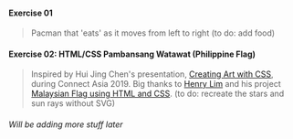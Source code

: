 
#### Exercise 01
> Pacman that 'eats' as it moves from left to right (to do: add food)

#### Exercise 02: HTML/CSS Pambansang Watawat (Philippine Flag)
> Inspired by Hui Jing Chen's presentation, [Creating Art with CSS](https://www.chenhuijing.com/slides/64-connect-asia-2019/), during Connect Asia 2019. Big thanks to [Henry Lim](github.com/limhenry) and his project [Malaysian Flag using HTML and CSS](https://dev.to/henrylim96/how-to-create-malaysia-flag-with-html-and-css-3obe). (to do: recreate the stars and sun rays without SVG)

###### Will be adding more stuff later
